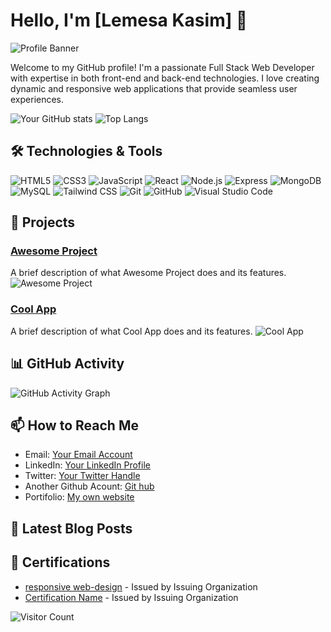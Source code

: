 # Hello, I'm [Lemesa Kasim] 👋

![Profile Banner](https://your-image-url.com/banner.png)

Welcome to my GitHub profile! I'm a passionate Full Stack Web Developer with expertise in both front-end and back-end technologies. I love creating dynamic and responsive web applications that provide seamless user experiences.

![Your GitHub stats](https://github-readme-stats.vercel.app/api?username=yourusername&show_icons=true&theme=radical)
![Top Langs](https://github-readme-stats.vercel.app/api/top-langs/?username=yourusername&layout=compact&theme=radical)

## 🛠️ Technologies & Tools

![HTML5](https://img.shields.io/badge/-HTML5-E34F26?style=flat&logo=html5&logoColor=white)
![CSS3](https://img.shields.io/badge/-CSS3-1572B6?style=flat&logo=css3&logoColor=white)
![JavaScript](https://img.shields.io/badge/-JavaScript-F7DF1E?style=flat&logo=javascript&logoColor=black)
![React](https://img.shields.io/badge/-React-61DAFB?style=flat&logo=react&logoColor=black)
![Node.js](https://img.shields.io/badge/-Node.js-339933?style=flat&logo=node.js&logoColor=white)
![Express](https://img.shields.io/badge/-Express-000000?style=flat&logo=express&logoColor=white)
![MongoDB](https://img.shields.io/badge/-MongoDB-47A248?style=flat&logo=mongodb&logoColor=white)
![MySQL](https://img.shields.io/badge/-MySQL-4479A1?style=flat&logo=mysql&logoColor=white)
![Tailwind CSS](https://img.shields.io/badge/-Tailwind%20CSS-38B2AC?style=flat&logo=tailwind-css&logoColor=white)
![Git](https://img.shields.io/badge/-Git-F05032?style=flat&logo=git&logoColor=white)
![GitHub](https://img.shields.io/badge/-GitHub-181717?style=flat&logo=github&logoColor=white)
![Visual Studio Code](https://img.shields.io/badge/-VS%20Code-007ACC?style=flat&logo=visual-studio-code&logoColor=white)

## 🌟 Projects

### [Awesome Project](https://github.com/yourusername/awesome-project)

A brief description of what Awesome Project does and its features.
![Awesome Project](https://your-image-url.com/awesome-project.png)

### [Cool App](https://github.com/yourusername/cool-app)

A brief description of what Cool App does and its features.
![Cool App](https://your-image-url.com/cool-app.png)

## 📊 GitHub Activity

![GitHub Activity Graph](https://activity-graph.herokuapp.com/graph?username=yourusername&theme=radical)

## 📫 How to Reach Me

- Email: [Your Email Account](mailto:alikasim04451530@gmail.com)
- LinkedIn: [Your LinkedIn Profile](https://www.linkedin.com/in/lemesa-kasim-b4b8a3235/)
- Twitter: [Your Twitter Handle](https://x.com/lammi633482)
- Another Github Acount: [Git hub](https://github.com/lemesakasim)
- Portifolio: [My own website](http://lemesa.kesug.com/?i=3)

## 📘 Latest Blog Posts

<!-- BLOG-POST-LIST:START -->
<!-- BLOG-POST-LIST:END -->

## 🏅 Certifications

- [responsive web-design](https://freecodecamp.org/certification/LemesaKasim/responsive-web-design) - Issued by Issuing Organization
- [Certification Name](https://linktocertification.com) - Issued by Issuing Organization

![Visitor Count](https://komarev.com/ghpvc/?username=yourusername&style=flat-square)
